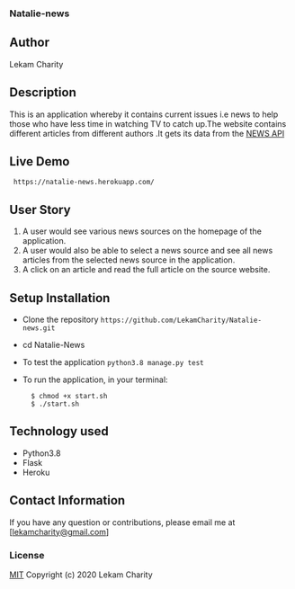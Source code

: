  ### Natalie-news

## Author

Lekam Charity

## Description

This is an application whereby it contains current issues i.e news to help those who have less time in watching TV to catch up.The website contains different articles from different authors .It gets its data from the [NEWS API](https://newsapi.org/)

## Live Demo

``` https://natalie-news.herokuapp.com/```

## User Story

1. A user would see various news sources on the homepage of the application.
2. A user would also be able to select a news source and see all news articles from the selected news source in the application.
4. A click on an article and read the full article on the source website.

## Setup Installation
* Clone the repository
 ```https://github.com/LekamCharity/Natalie-news.git ```

* cd Natalie-News

* To test the application
 ```python3.8 manage.py test```

* To run the application, in your terminal:

        $ chmod +x start.sh
        $ ./start.sh

## Technology used

* Python3.8
* Flask
* Heroku

## Contact Information 

If you have any question or contributions, please email me at [lekamcharity@gmail.com]

### License
  [MIT](https://github.com/LekamCharity/Natalie-news/blob/master/License) Copyright (c) 2020 Lekam Charity

